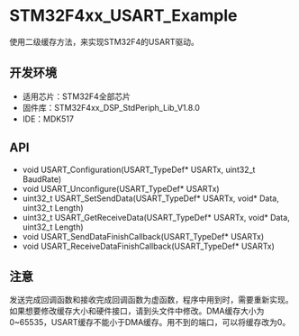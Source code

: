 # STM32F4xx_USART_Example

使用二级缓存方法，来实现STM32F4的USART驱动。

## 开发环境

* 适用芯片：STM32F4全部芯片
* 固件库：STM32F4xx_DSP_StdPeriph_Lib_V1.8.0
* IDE：MDK517

## API

* void USART_Configuration(USART_TypeDef* USARTx, uint32_t BaudRate)
* void USART_Unconfigure(USART_TypeDef* USARTx)
* uint32_t USART_SetSendData(USART_TypeDef* USARTx, void* Data, uint32_t Length)
* uint32_t USART_GetReceiveData(USART_TypeDef* USARTx, void* Data, uint32_t Length)
* void USART_SendDataFinishCallback(USART_TypeDef* USARTx)
* void USART_ReceiveDataFinishCallback(USART_TypeDef* USARTx)

## 注意

发送完成回调函数和接收完成回调函数为虚函数，程序中用到时，需要重新实现。如果想要修改缓存大小和硬件接口，请到头文件中修改。DMA缓存大小为0~65535，USART缓存不能小于DMA缓存。用不到的端口，可以将缓存改为0。
